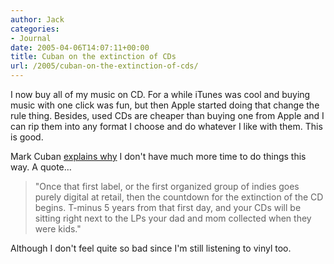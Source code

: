 ```yaml
---
author: Jack
categories:
- Journal
date: 2005-04-06T14:07:11+00:00
title: Cuban on the extinction of CDs
url: /2005/cuban-on-the-extinction-of-cds/
---
```


I now buy all of my music on CD. For a while iTunes was cool and buying music with one click was fun, but then Apple started doing that change the rule thing. Besides, used CDs are cheaper than buying one from Apple and I can rip them into any format I choose and do whatever I like with them. This is good.

Mark Cuban [explains why][1] I don't have much more time to do things this way. A quote&#8230;

> 
> 
> "Once that first label, or the first organized group of indies goes purely digital at retail, then the countdown for the extinction of the CD begins. T-minus 5 years from that first day, and your CDs will be sitting right next to the LPs your dad and mom collected when they were kids."
> 
> 

Although I don't feel quite so bad since I'm still listening to vinyl too.

 [1]: http://www.blogmaverick.com/entry/1234000000038844/